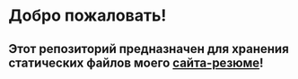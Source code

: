 # Добро пожаловать!
## Этот репозиторий предназначен для хранения статических файлов моего [сайта-резюме](https://OriginatorX.github.io/resume)!